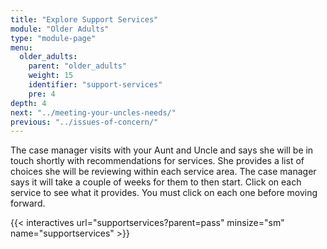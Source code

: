 ```yaml
---
title: "Explore Support Services"
module: "Older Adults"
type: "module-page"
menu:
  older_adults:
    parent: "older_adults"
    weight: 15
    identifier: "support-services"
    pre: 4
depth: 4
next: "../meeting-your-uncles-needs/"
previous: "../issues-of-concern/"
---
```

<div class="pageblock"><p>The case manager visits with your Aunt and Uncle and says she will be in touch shortly with recommendations for services. She provides a list of choices she will be reviewing within each service area. The case manager says it will take a couple of weeks for them to then start.  Click on each service to see what it provides.  You must click on each one before moving forward. </p>
</div>

{{< interactives url="supportservices?parent=pass" minsize="sm" name="supportservices" >}}